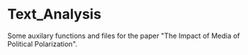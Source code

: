 # Text_Analysis

Some auxilary functions and files for the paper "The Impact of Media of Political Polarization". 
